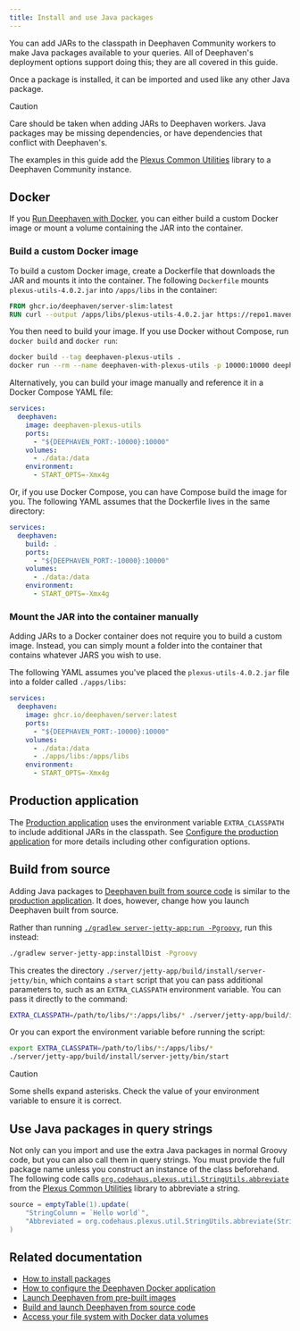 ```yaml
---
title: Install and use Java packages
---
```


You can add JARs to the classpath in Deephaven Community workers to make Java packages available to your queries. All of Deephaven's deployment options support doing this; they are all covered in this guide.

Once a package is installed, it can be imported and used like any other Java package.

> [!CAUTION]
> Care should be taken when adding JARs to Deephaven workers. Java packages may be missing dependencies, or have dependencies that conflict with Deephaven's.

The examples in this guide add the [Plexus Common Utilities](https://codehaus-plexus.github.io/plexus-utils/) library to a Deephaven Community instance.

## Docker

If you [Run Deephaven with Docker](../tutorials/docker-install.md), you can either build a custom Docker image or mount a volume containing the JAR into the container.

### Build a custom Docker image

To build a custom Docker image, create a Dockerfile that downloads the JAR and mounts it into the container. The following `Dockerfile` mounts `plexus-utils-4.0.2.jar` into `/apps/libs` in the container:

```dockerfile
FROM ghcr.io/deephaven/server-slim:latest
RUN curl --output /apps/libs/plexus-utils-4.0.2.jar https://repo1.maven.org/maven2/org/codehaus/plexus/plexus-utils/4.0.2/plexus-utils-4.0.2.jar
```

You then need to build your image. If you use Docker without Compose, run `docker build` and `docker run`:

```bash
docker build --tag deephaven-plexus-utils .
docker run --rm --name deephaven-with-plexus-utils -p 10000:10000 deephaven-plexus-utils
```

Alternatively, you can build your image manually and reference it in a Docker Compose YAML file:

```yaml
services:
  deephaven:
    image: deephaven-plexus-utils
    ports:
      - "${DEEPHAVEN_PORT:-10000}:10000"
    volumes:
      - ./data:/data
    environment:
      - START_OPTS=-Xmx4g
```

Or, if you use Docker Compose, you can have Compose build the image for you. The following YAML assumes that the Dockerfile lives in the same directory:

```yaml
services:
  deephaven:
    build: .
    ports:
      - "${DEEPHAVEN_PORT:-10000}:10000"
    volumes:
      - ./data:/data
    environment:
      - START_OPTS=-Xmx4g
```

### Mount the JAR into the container manually

Adding JARs to a Docker container does not require you to build a custom image. Instead, you can simply mount a folder into the container that contains whatever JARS you wish to use.

The following YAML assumes you've placed the `plexus-utils-4.0.2.jar` file into a folder called `./apps/libs`:

```yaml
services:
  deephaven:
    image: ghcr.io/deephaven/server:latest
    ports:
      - "${DEEPHAVEN_PORT:-10000}:10000"
    volumes:
      - ./data:/data
      - ./apps/libs:/apps/libs
    environment:
      - START_OPTS=-Xmx4g
```

## Production application

The [Production application](../tutorials/production-application.md) uses the environment variable `EXTRA_CLASSPATH` to include additional JARs in the classpath. See [Configure the production application](./configuration/configure-production-application.md#environment-variables) for more details including other configuration options.

## Build from source

Adding Java packages to [Deephaven built from source code](./launch-build.md) is similar to the [production application](#production-application). It does, however, change how you launch Deephaven built from source.

Rather than running [`./gradlew server-jetty-app:run -Pgroovy`](./launch-build.md#build-and-run), run this instead:

```bash
./gradlew server-jetty-app:installDist -Pgroovy
```

This creates the directory `./server/jetty-app/build/install/server-jetty/bin`, which contains a `start` script that you can pass additional parameters to, such as an `EXTRA_CLASSPATH` environment variable. You can pass it directly to the command:

```bash
EXTRA_CLASSPATH=/path/to/libs/*:/apps/libs/* ./server/jetty-app/build/install/server-jetty/bin/start
```

Or you can export the environment variable before running the script:

```bash
export EXTRA_CLASSPATH=/path/to/libs/*:/apps/libs/*
./server/jetty-app/build/install/server-jetty/bin/start
```

> [!CAUTION]
> Some shells expand asterisks. Check the value of your environment variable to ensure it is correct.

## Use Java packages in query strings

Not only can you import and use the extra Java packages in normal Groovy code, but you can also call them in query strings. You must provide the full package name unless you construct an instance of the class beforehand. The following code calls [`org.codehaus.plexus.util.StringUtils.abbreviate`](https://codehaus-plexus.github.io/plexus-utils/apidocs/org/codehaus/plexus/util/StringUtils.html#abbreviate(java.lang.String,int)) from the [Plexus Common Utilities](https://codehaus-plexus.github.io/plexus-utils/) library to abbreviate a string.

```groovy skip-test
source = emptyTable(1).update(
    "StringColumn = `Hello world`",
    "Abbreviated = org.codehaus.plexus.util.StringUtils.abbreviate(StringColumn, 9)"
)
```

## Related documentation

- [How to install packages](./install-packages.md)
- [How to configure the Deephaven Docker application](./configuration/docker-application.md)
- [Launch Deephaven from pre-built images](../tutorials/docker-install.md)
- [Build and launch Deephaven from source code](./launch-build.md)
- [Access your file system with Docker data volumes](../conceptual/docker-data-volumes.md)
